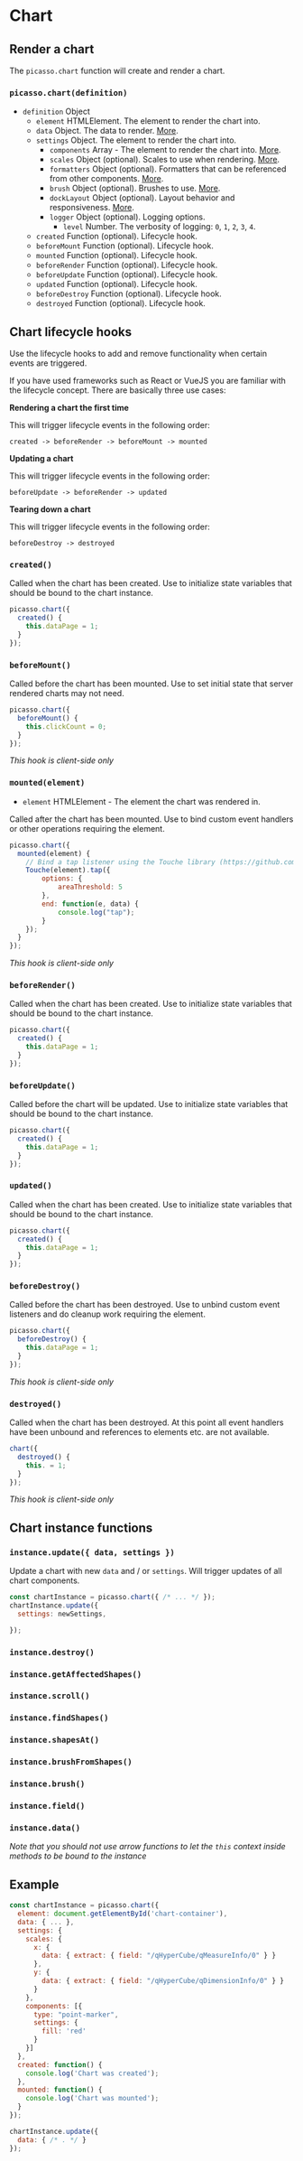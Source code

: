 # Chart

## Render a chart

The `picasso.chart` function will create and render a chart.

### `picasso.chart(definition)`

* `definition` Object
  * `element` HTMLElement. The element to render the chart into.
  * `data` Object. The data to render. [More](./data.md).
  * `settings` Object. The element to render the chart into.
    * `components` Array - The element to render the chart into. [More](./component.md).
    * `scales` Object (optional). Scales to use when rendering. [More](./scales.md).
    * `formatters` Object (optional). Formatters that can be referenced from other components. [More](./formatters.md).
    * `brush` Object (optional). Brushes to use. [More](./brush.md).
    * `dockLayout` Object (optional). Layout behavior and responsiveness. [More](./dock-layout.md).
    * `logger` Object (optional). Logging options.
      * `level` Number. The verbosity of logging: `0`, `1`, `2`, `3`, `4`.
  * `created` Function (optional). Lifecycle hook.
  * `beforeMount` Function (optional). Lifecycle hook.
  * `mounted` Function (optional). Lifecycle hook.
  * `beforeRender` Function (optional). Lifecycle hook.
  * `beforeUpdate` Function (optional). Lifecycle hook.
  * `updated` Function (optional). Lifecycle hook.
  * `beforeDestroy` Function (optional). Lifecycle hook.
  * `destroyed` Function (optional). Lifecycle hook.


## Chart lifecycle hooks

Use the lifecycle hooks to add and remove functionality when certain events are triggered.

If you have used frameworks such as React or VueJS you are familiar with the lifecycle concept. There are basically three use cases:

__Rendering a chart the first time__

This will trigger lifecycle events in the following order:

`created -> beforeRender -> beforeMount -> mounted`

__Updating a chart__

This will trigger lifecycle events in the following order:

`beforeUpdate -> beforeRender -> updated`

__Tearing down a chart__

This will trigger lifecycle events in the following order:

`beforeDestroy -> destroyed`


### `created()`

Called when the chart has been created. Use to initialize state variables that should be bound to the chart instance.

```js
picasso.chart({
  created() {
    this.dataPage = 1;
  }
});
```


### `beforeMount()`

Called before the chart has been mounted. Use to set initial state that server rendered charts may not need.

```js
picasso.chart({
  beforeMount() {
    this.clickCount = 0;
  }
});
```

_This hook is client-side only_


### `mounted(element)`

* `element` HTMLElement - The element the chart was rendered in.

Called after the chart has been mounted. Use to bind custom event handlers or other operations requiring the element.

```js
picasso.chart({
  mounted(element) {
    // Bind a tap listener using the Touche library (https://github.com/stoffeastrom/touche)
    Touche(element).tap({
        options: {
            areaThreshold: 5
        },
        end: function(e, data) {
            console.log("tap");
        }
    });
  }
});
```

_This hook is client-side only_


### `beforeRender()`

Called when the chart has been created. Use to initialize state variables that should be bound to the chart instance.

```js
picasso.chart({
  created() {
    this.dataPage = 1;
  }
});
```


### `beforeUpdate()`

Called before the chart will be updated. Use to initialize state variables that should be bound to the chart instance.

```js
picasso.chart({
  created() {
    this.dataPage = 1;
  }
});
```


### `updated()`

Called when the chart has been created. Use to initialize state variables that should be bound to the chart instance.

```js
picasso.chart({
  created() {
    this.dataPage = 1;
  }
});
```


### `beforeDestroy()`

Called before the chart has been destroyed. Use to unbind custom event listeners and do cleanup work requiring the element.

```js
picasso.chart({
  beforeDestroy() {
    this.dataPage = 1;
  }
});
```

_This hook is client-side only_


### `destroyed()`

Called when the chart has been destroyed. At this point all event handlers have been unbound and references to elements etc. are not available.

```js
chart({
  destroyed() {
    this. = 1;
  }
});
```

_This hook is client-side only_


## Chart instance functions

### `instance.update({ data, settings })`

Update a chart with new `data` and / or `settings`. Will trigger updates of all chart components.

```js
const chartInstance = picasso.chart({ /* ... */ });
chartInstance.update({
  settings: newSettings,

});
```

### `instance.destroy()`


### `instance.getAffectedShapes()`


### `instance.scroll()`


### `instance.findShapes()`


### `instance.shapesAt()`


### `instance.brushFromShapes()`


### `instance.brush()`


### `instance.field()`


### `instance.data()`


_Note that you should not use arrow functions to let the `this` context inside methods to be bound to the instance_

## Example

```js
const chartInstance = picasso.chart({
  element: document.getElementById('chart-container'),
  data: { ... },
  settings: {
    scales: {
      x: {
        data: { extract: { field: "/qHyperCube/qMeasureInfo/0" } }
      },
      y: {
        data: { extract: { field: "/qHyperCube/qDimensionInfo/0" } }
      }
    },
    components: [{
      type: "point-marker",
      settings: {
        fill: 'red'
      }
    }]
  },
  created: function() {
    console.log('Chart was created');
  },
  mounted: function() {
    console.log('Chart was mounted');
  }
});

chartInstance.update({
  data: { /* . */ }
});
```
